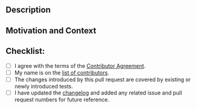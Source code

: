 <!-- Provide a general summary of your changes in the title above. -->

## Description
<!-- Describe your changes in detail. -->
<!-- Please indicate if the changes may break existing functionality. -->

## Motivation and Context
<!-- Why is this change required? What problem does it solve? -->
<!-- If it fixes an open issue, please link to the issue here. -->

## Checklist:
<!-- This checklist must be complete before merging the pull request. -->
<!-- If you are unsure about any of these items, do not hesitate to ask! -->
- [ ] I agree with the terms of the [Contributor Agreement](https://github.com/glotzerlab/synced_collections/blob/main/ContributorAgreement.md).
- [ ] My name is on the [list of contributors](https://github.com/glotzerlab/synced_collections/blob/main/contributors.yaml).
- [ ] The changes introduced by this pull request are covered by existing or newly introduced tests.
- [ ] I have updated the [changelog](https://github.com/glotzerlab/synced_collections/blob/main/changelog.txt) and added any related issue and pull request numbers for future reference.
